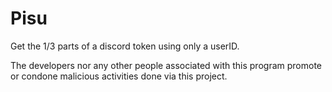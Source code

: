 # Pisu
Get the 1/3 parts of a discord token using only a userID.

The developers nor any other people associated with this program promote or condone malicious activities done via this project.
